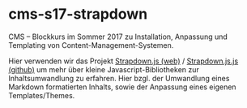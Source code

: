 # cms-s17-strapdown

CMS &ndash; Blockkurs im Sommer 2017 zu Installation, Anpassung und Templating von Content-Management-Systemen.

Hier verwenden wir das Projekt [Strapdown.js (web)](http://strapdownjs.com/) / [Strapdown.js.js (github)](https://github.com/arturadib/strapdown) um mehr über kleine Javascript-Bibliotheken zur Inhaltsumwandlung zu erfahren. Hier bzgl. der Umwandlung eines Markdown formatierten Inhalts, sowie der Anpassung eines eigenen Templates/Themes.
